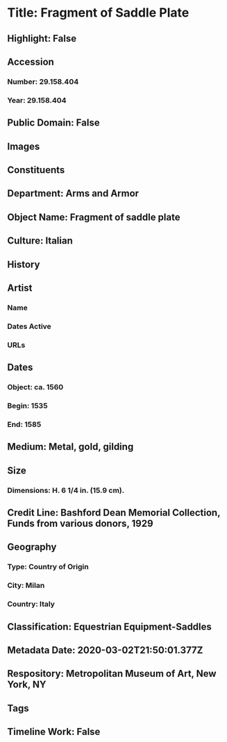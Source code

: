 # Title: Fragment of Saddle Plate
## Highlight: False
## Accession
### Number: 29.158.404
### Year: 29.158.404
## Public Domain: False
## Images
## Constituents
## Department: Arms and Armor
## Object Name: Fragment of saddle plate
## Culture: Italian
## History
## Artist
### Name
### Dates Active
### URLs
## Dates
### Object: ca. 1560
### Begin: 1535
### End: 1585
## Medium: Metal, gold, gilding
## Size
### Dimensions: H. 6 1/4 in. (15.9 cm).
## Credit Line: Bashford Dean Memorial Collection, Funds from various donors, 1929
## Geography
### Type: Country of Origin
### City: Milan
### Country: Italy
## Classification: Equestrian Equipment-Saddles
## Metadata Date: 2020-03-02T21:50:01.377Z
## Respository: Metropolitan Museum of Art, New York, NY
## Tags
## Timeline Work: False